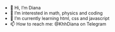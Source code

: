 - 👋 Hi, I’m Diana
- 👀 I’m interested in math, physics and coding
- 🌱 I’m currently learning html, css and javascript
- 📫 How to reach me: @KhhDiana on Telegram

<!---
KhDiana05/KhDiana05 is a ✨ special ✨ repository because its `README.md` (this file) appears on your GitHub profile.
You can click the Preview link to take a look at your changes.
--->
